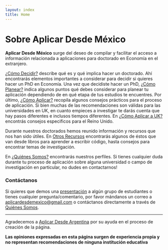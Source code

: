 ```yaml
---
layout: index
title: Home
---
```


# Sobre Aplicar Desde México

**Aplicar Desde México** surge del deseo de compilar y facilitar el acceso a información relacionada a aplicaciones para doctorado en Economía en el extranjero.

[¿Cómo Decidir?](/comodecidir) describe qué es y qué implica hacer un doctorado. Ahí encontrarás elementos importantes a considerar para decidir si quieres hacer un PhD en Economía. Una vez que decidiste hacer un PhD, [¿Cómo Planear?](/comoplanear) indica algunos puntos qué debes considerar para planear tu aplicación dependiendo de en qué etapa de tus estudios te encuentres. Por último, [¿Cómo Aplicar?](/comoaplicar) recopila algunos consejos prácticos para el proceso de aplicación. Si bien muchas de las recomendaciones son válidas para las universidades en UK, en cuanto empieces a investigar te darás cuenta que hay pasos diferentes e inclusos tiempos diferentes. En [¿Cómo Aplicar a UK?](/comoaplicarUK) encontrás consejos especificos para el Reino Unido. 



Durante nuestros doctorados hemos reunido información y recursos que nos han sido útiles. En [Otros Recursos](/otrosrecursos) encontrarás algunos de éstos que van desde libros para aprender a escribir código, hasta consejos para encontrar temas de investigación.

En [¿Quiénes Somos?](/quienessomos) encontrarás nuestros perfiles. Si tienes cualquier duda durante tu proceso de aplicación sobre alguna universidad o campo de investigación en particular, no dudes en contactarnos!

### Contáctanos

Si quieres que demos una [presentación](/assets/archivos/PhDEconomiaPresentacion.pdf) a algún grupo de estudiantes o tienes cualquier pregunta/comentario, por favor mándanos un correo a [aplicardesdemexico@gmail.com](mailto:aplicardesdemexico@gmail.com) o contáctanos directamente a través de [Quiénes Somos](/quienessomos).

---

Agradecemos a [Aplicar Desde Argentina](https://aplicardesdeargentina.weebly.com/) por su ayuda en el proceso de creación de la página.

**Las opiniones expresadas en esta página surgen de experiencia propia y no representan recomendaciones de ninguna institución educativa**
